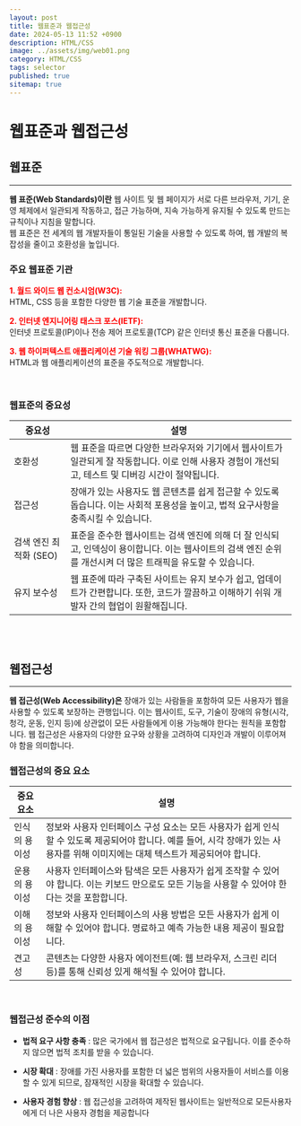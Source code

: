```yaml
---
layout: post
title: 웹표준과 웹접근성
date: 2024-05-13 11:52 +0900
description: HTML/CSS 
image: ../assets/img/web01.png
category: HTML/CSS
tags: selector
published: true
sitemap: true
---
```


# 웹표준과 웹접근성



## 웹표준
---

**웹 표준(Web Standards)이란** 웹 사이트 및 웹 페이지가 서로 다른 브라우저, 기기, 운영 체제에서 일관되게 작동하고, 접근 가능하며, 지속 가능하게 유지될 수 있도록 만드는 규칙이나 지침을 말합니다.    
웹 표준은 전 세계의 웹 개발자들이 통일된 기술을 사용할 수 있도록 하여, 웹 개발의 복잡성을 줄이고 호환성을 높입니다.   

### 주요 웹표준 기관

<span style="color: red;">**1. 월드 와이드 웹 컨소시엄(W3C):**</span>   
HTML, CSS 등을 포함한 다양한 웹 기술 표준을 개발합니다.   

<span style="color: red;">**2. 인터넷 엔지니어링 태스크 포스(IETF):**</span>   
인터넷 프로토콜(IP)이나 전송 제어 프로토콜(TCP) 같은 인터넷 통신 표준을 다룹니다.

<span style="color: red;">**3. 웹 하이퍼텍스트 애플리케이션 기술 워킹 그룹(WHATWG):**</span>   
HTML과 웹 애플리케이션의 표준을 주도적으로 개발합니다.   

<br>

### 웹표준의 중요성   

| **중요성** | **설명** |
|------------|---------|
| 호환성     | 웹 표준을 따르면 다양한 브라우저와 기기에서 웹사이트가 일관되게 잘 작동합니다. 이로 인해 사용자 경험이 개선되고, 테스트 및 디버깅 시간이 절약됩니다. |
| 접근성     | 장애가 있는 사용자도 웹 콘텐츠를 쉽게 접근할 수 있도록 돕습니다. 이는 사회적 포용성을 높이고, 법적 요구사항을 충족시킬 수 있습니다. |
| 검색 엔진 최적화 (SEO) | 표준을 준수한 웹사이트는 검색 엔진에 의해 더 잘 인식되고, 인덱싱이 용이합니다. 이는 웹사이트의 검색 엔진 순위를 개선시켜 더 많은 트래픽을 유도할 수 있습니다. |
| 유지 보수성 | 웹 표준에 따라 구축된 사이트는 유지 보수가 쉽고, 업데이트가 간편합니다. 또한, 코드가 깔끔하고 이해하기 쉬워 개발자 간의 협업이 원활해집니다. |   

<br>
<br>

## 웹접근성
--- 

**웹 접근성(Web Accessibility)은** 장애가 있는 사람들을 포함하여 모든 사용자가 웹을 사용할 수 있도록 보장하는 관행입니다. 이는 웹사이트, 도구, 기술이 장애의 유형(시각, 청각, 운동, 인지 등)에 상관없이 모든 사람들에게 이용 가능해야 한다는 원칙을 포함합니다. 웹 접근성은 사용자의 다양한 요구와 상황을 고려하여 디자인과 개발이 이루어져야 함을 의미합니다.  

### 웹접근성의 중요 요소


| **중요 요소**   | **설명** |
|----------------|---------|
| 인식의 용이성  | 정보와 사용자 인터페이스 구성 요소는 모든 사용자가 쉽게 인식할 수 있도록 제공되어야 합니다. 예를 들어, 시각 장애가 있는 사용자를 위해 이미지에는 대체 텍스트가 제공되어야 합니다. |
| 운용의 용이성  | 사용자 인터페이스와 탐색은 모든 사용자가 쉽게 조작할 수 있어야 합니다. 이는 키보드 만으로도 모든 기능을 사용할 수 있어야 한다는 것을 포함합니다. |
| 이해의 용이성  | 정보와 사용자 인터페이스의 사용 방법은 모든 사용자가 쉽게 이해할 수 있어야 합니다. 명료하고 예측 가능한 내용 제공이 필요합니다. |
| 견고성        | 콘텐츠는 다양한 사용자 에이전트(예: 웹 브라우저, 스크린 리더 등)를 통해 신뢰성 있게 해석될 수 있어야 합니다. |   

<br>

### 웹접근성 준수의 이점

- **법적 요구 사항 충족** : 많은 국가에서 웹 접근성은 법적으로 요구됩니다. 이를 준수하지 않으면 법적 조치를 받을 수 있습니다.   

- **시장 확대** : 장애를 가진 사용자를 포함한 더 넓은 범위의 사용자들이 서비스를 이용할 수 있게 되므로, 잠재적인 시장을 확대할 수 있습니다.   

- **사용자 경험 향상** : 웹 접근성을 고려하여 제작된 웹사이트는 일반적으로 모든사용자에게 더 나은 사용자 경험을 제공합니다

